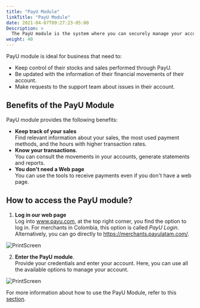 ```yaml
---
title: "PayU Module"
linkTitle: "PayU Module"
date: 2021-04-07T09:27:23-05:00
Description: >
  The PayU module is the system where you can securely manage your account. In this module, you can change your password, get sales reports, find the data needed to integrate your website with our platform, use tools to receive payments and transfer money to your bank account.
weight: 40
---
```


PayU module is ideal for business that need to: 

* Keep control of their stocks and sales performed through PayU.
* Be updated with the information of their financial movements of their account.
* Make requests to the support team about issues in their account.

## Benefits of the PayU Module
PayU module provides the following benefits: 

* **Keep track of your sales**<br>Find relevant information about your sales, the most used payment methods, and the hours with higher transaction rates.
* **Know your transactions**.<br>You can consult the movements in your accounts, generate statements and reports.
* **You don't need a Web page**<br>You can use the tools to receive payments even if you don't have a web page.

## How to access the PayU module?
1. **Log in our web page**<br>Log into www.payu.com, at the top right corner, you find the option to log in. For merchants in Colombia, this option is called _PayU Login_.<br>Alternatively, you can go directly to https://merchants.payulatam.com/.

![PrintScreen](/assets/Login1_en.png)

2. **Enter the PayU module**.<br>Provide your credentials and enter your account. Here, you can use all the available options to manage your account.

![PrintScreen](/assets/Login2_en.png)

For more information about how to use the PayU Module, refer to this [section](/payu-module-documentation.html).

